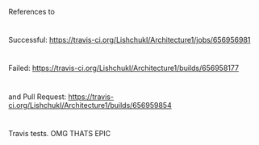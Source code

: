 References to 
#
Successful: https://travis-ci.org/LishchukI/Architecture1/jobs/656956981
#
Failed: https://travis-ci.org/LishchukI/Architecture1/builds/656958177
#
and Pull Request: https://travis-ci.org/LishchukI/Architecture1/builds/656959854
#
Travis tests.
OMG THATS EPIC
